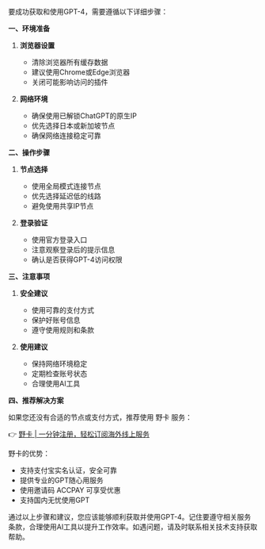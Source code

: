 要成功获取和使用GPT-4，需要遵循以下详细步骤：

**一、环境准备**

1. **浏览器设置**
   - 清除浏览器所有缓存数据
   - 建议使用Chrome或Edge浏览器
   - 关闭可能影响访问的插件

2. **网络环境**
   - 确保使用已解锁ChatGPT的原生IP
   - 优先选择日本或新加坡节点
   - 确保网络连接稳定可靠

**二、操作步骤**

1. **节点选择**
   - 使用全局模式连接节点
   - 优先选择延迟低的线路
   - 避免使用共享IP节点

2. **登录验证**
   - 使用官方登录入口
   - 注意观察登录后的提示信息
   - 确认是否获得GPT-4访问权限

**三、注意事项**

1. **安全建议**
   - 使用可靠的支付方式
   - 保护好账号信息
   - 遵守使用规则和条款

2. **使用建议**
   - 保持网络环境稳定
   - 定期检查账号状态
   - 合理使用AI工具

**四、推荐解决方案**

如果您还没有合适的节点或支付方式，推荐使用 野卡 服务：

👉 [野卡 | 一分钟注册，轻松订阅海外线上服务](https://bit.ly/bewildcard)

野卡的优势：
- 支持支付宝实名认证，安全可靠
- 提供专业的GPT随心用服务
- 使用邀请码 ACCPAY 可享受优惠
- 支持国内无忧使用GPT

通过以上步骤和建议，您应该能够顺利获取并使用GPT-4。记住要遵守相关服务条款，合理使用AI工具以提升工作效率。如遇问题，请及时联系相关技术支持获取帮助。